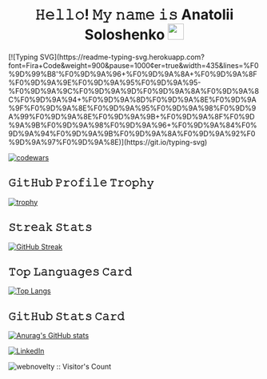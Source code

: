 <h1 align="center">𝙷𝚎𝚕𝚕𝚘!   𝙼𝚢 𝚗𝚊𝚖𝚎 𝚒𝚜 Anatolii Soloshenko <img src="https://github.com/blackcater/blackcater/raw/main/images/Hi.gif" height="32"/></h1>
<!-- <h3 align="center">𝙸'𝚖 𝚊 𝚏𝚞𝚕𝚕-𝚜𝚝𝚊𝚌𝚔 𝚍𝚎𝚟𝚎𝚕𝚘𝚙𝚎𝚛 𝚏𝚛𝚘𝚖 𝚄𝚔𝚛𝚊𝚒𝚗𝚎</h3> -->
[![Typing SVG](https://readme-typing-svg.herokuapp.com?font=Fira+Code&weight=900&pause=1000&center=true&width=435&lines=%F0%9D%99%B8'%F0%9D%9A%96+%F0%9D%9A%8A+%F0%9D%9A%8F%F0%9D%9A%9E%F0%9D%9A%95%F0%9D%9A%95-%F0%9D%9A%9C%F0%9D%9A%9D%F0%9D%9A%8A%F0%9D%9A%8C%F0%9D%9A%94+%F0%9D%9A%8D%F0%9D%9A%8E%F0%9D%9A%9F%F0%9D%9A%8E%F0%9D%9A%95%F0%9D%9A%98%F0%9D%9A%99%F0%9D%9A%8E%F0%9D%9A%9B+%F0%9D%9A%8F%F0%9D%9A%9B%F0%9D%9A%98%F0%9D%9A%96+%F0%9D%9A%84%F0%9D%9A%94%F0%9D%9A%9B%F0%9D%9A%8A%F0%9D%9A%92%F0%9D%9A%97%F0%9D%9A%8E)](https://git.io/typing-svg)


[![codewars](https://www.codewars.com/users/webnovelty/badges/large)](https://www.codewars.com/users/webnovelty) 


<h2> 𝙶𝚒𝚝𝙷𝚞𝚋 𝙿𝚛𝚘𝚏𝚒𝚕𝚎 𝚃𝚛𝚘𝚙𝚑𝚢</h2>

[![trophy](https://github-profile-trophy.vercel.app/?username=webnovelty&theme=tokyonight&margin-w=15&no-frame=true&no-bg=true)](https://github.com/webnovelty/github-profile-trophy)


<h2>𝚂𝚝𝚛𝚎𝚊𝚔 𝚂𝚝𝚊𝚝𝚜</h2>

[![GitHub Streak](https://streak-stats.demolab.com/?user=webnovelty&theme=tokyonight_duo)](https://git.io/streak-stats)

<h2>𝚃𝚘𝚙 𝙻𝚊𝚗𝚐𝚞𝚊𝚐𝚎𝚜 𝙲𝚊𝚛𝚍</h2>

[![Top Langs](https://github-readme-stats.vercel.app/api/top-langs/?username=webnovelty&layout=compact&theme=tokyonight)](https://github.com/webnovelty/github-readme-stats)

<h2>𝙶𝚒𝚝𝙷𝚞𝚋 𝚂𝚝𝚊𝚝𝚜 𝙲𝚊𝚛𝚍</h2>

[![Anurag's GitHub stats](https://github-readme-stats.vercel.app/api?username=webnovelty&theme=tokyonight)](https://github.com/webnovelty/github-readme-stats)



<a href="https://www.linkedin.com/in/webnovelty/" target="_blank"><img src="https://img.shields.io/badge/LinkedIn-%230077B5.svg?&style=flat-square&logo=linkedin&logoColor=white" alt="LinkedIn"></a>
<br>


<img src="https://profile-counter.glitch.me/{webnovelty}/count.svg" alt="webnovelty :: Visitor's Count" />
<!--
**webnovelty/webnovelty** is a ✨ _special_ ✨ repository because its `README.md` (this file) appears on your GitHub profile.

Here are some ideas to get you started:

- 🔭 I’m currently working on ...
- 🌱 I’m currently learning ...
- 👯 I’m looking to collaborate on ...
- 🤔 I’m looking for help with ...
- 💬 Ask me about ...
- 📫 How to reach me: ...
- 😄 Pronouns: ...
- ⚡ Fun fact: ...
-->
